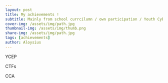 ```yaml
---
layout: post
title: My achievements !
subtitle: Mainly from school currcilumn / own participation / Youth Cyber Exploration Programme / CTFs
cover-img: /assets/img/path.jpg
thumbnail-img: /assets/img/thumb.png
share-img: /assets/img/path.jpg
tags: [achievements]
author: Aloysius 
---
```

YCEP




CTFs




CCA




